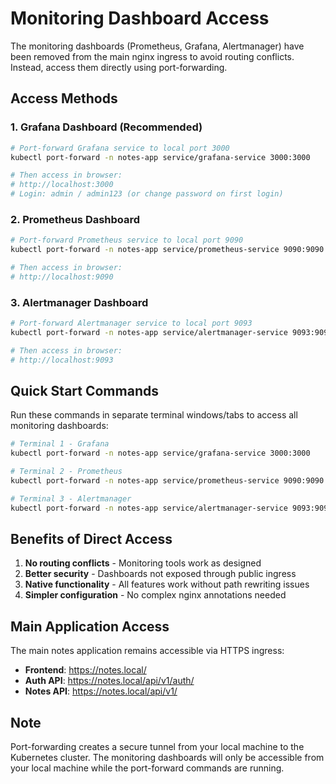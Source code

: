# Monitoring Dashboard Access

The monitoring dashboards (Prometheus, Grafana, Alertmanager) have been removed from the main nginx ingress to avoid routing conflicts. Instead, access them directly using port-forwarding.

## Access Methods

### 1. Grafana Dashboard (Recommended)
```bash
# Port-forward Grafana service to local port 3000
kubectl port-forward -n notes-app service/grafana-service 3000:3000

# Then access in browser:
# http://localhost:3000
# Login: admin / admin123 (or change password on first login)
```

### 2. Prometheus Dashboard
```bash
# Port-forward Prometheus service to local port 9090
kubectl port-forward -n notes-app service/prometheus-service 9090:9090

# Then access in browser:
# http://localhost:9090
```

### 3. Alertmanager Dashboard
```bash
# Port-forward Alertmanager service to local port 9093
kubectl port-forward -n notes-app service/alertmanager-service 9093:9093

# Then access in browser:
# http://localhost:9093
```

## Quick Start Commands

Run these commands in separate terminal windows/tabs to access all monitoring dashboards:

```bash
# Terminal 1 - Grafana
kubectl port-forward -n notes-app service/grafana-service 3000:3000

# Terminal 2 - Prometheus  
kubectl port-forward -n notes-app service/prometheus-service 9090:9090

# Terminal 3 - Alertmanager
kubectl port-forward -n notes-app service/alertmanager-service 9093:9093
```

## Benefits of Direct Access

1. **No routing conflicts** - Monitoring tools work as designed
2. **Better security** - Dashboards not exposed through public ingress
3. **Native functionality** - All features work without path rewriting issues
4. **Simpler configuration** - No complex nginx annotations needed

## Main Application Access

The main notes application remains accessible via HTTPS ingress:
- **Frontend**: https://notes.local/
- **Auth API**: https://notes.local/api/v1/auth/
- **Notes API**: https://notes.local/api/v1/

## Note

Port-forwarding creates a secure tunnel from your local machine to the Kubernetes cluster. The monitoring dashboards will only be accessible from your local machine while the port-forward commands are running.
